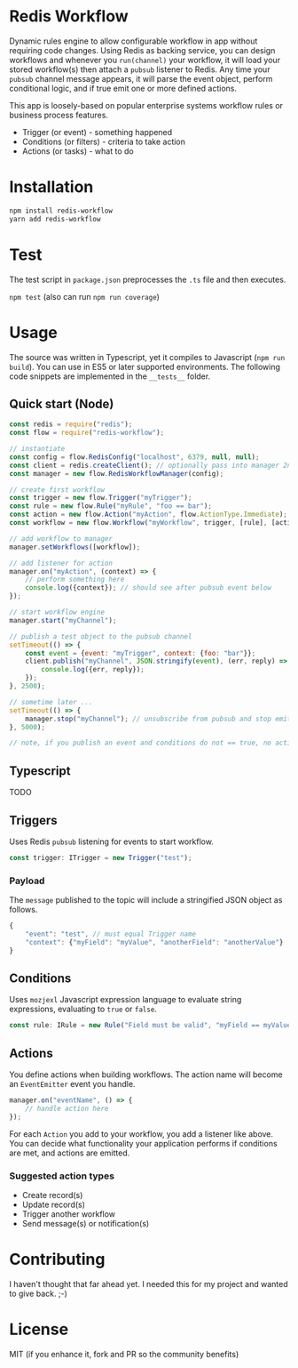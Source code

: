 # Redis Workflow
Dynamic rules engine to allow configurable workflow in app without requiring code changes. 
Using Redis as backing service, you can design workflows and whenever you `run(channel)` your workflow, 
it will load your stored workflow(s) then attach a `pubsub` listener to Redis. Any time your 
`pubsub` channel message appears, it will parse the event object, perform conditional logic, and if true 
emit one or more defined actions.

This app is loosely-based on popular enterprise systems workflow rules or business process features.
 * Trigger (or event) - something happened
 * Conditions (or filters) - criteria to take action
 * Actions (or tasks) - what to do

# Installation
```bash
npm install redis-workflow
yarn add redis-workflow
```

# Test
The test script in `package.json` preprocesses the `.ts` file and then executes.

`npm test` (also can run `npm run coverage`)

# Usage
The source was written in Typescript, yet it compiles to Javascript (`npm run build`). You can use in ES5 or later supported environments. The following code snippets are implemented in the `__tests__` folder.

## Quick start (Node)
```javascript
const redis = require("redis");
const flow = require("redis-workflow");

// instantiate
const config = flow.RedisConfig("localhost", 6379, null, null);
const client = redis.createClient(); // optionally pass into manager 2nd param to share
const manager = new flow.RedisWorkflowManager(config);

// create first workflow
const trigger = new flow.Trigger("myTrigger");
const rule = new flow.Rule("myRule", "foo == bar");
const action = new flow.Action("myAction", flow.ActionType.Immediate);
const workflow = new flow.Workflow("myWorkflow", trigger, [rule], [action]);

// add workflow to manager
manager.setWorkflows([workflow]);

// add listener for action
manager.on("myAction", (context) => {
    // perform something here
    console.log({context}); // should see after pubsub event below
});

// start workflow engine
manager.start("myChannel");

// publish a test object to the pubsub channel
setTimeout(() => {
    const event = {event: "myTrigger", context: {foo: "bar"}};
    client.publish("myChannel", JSON.stringify(event), (err, reply) => {
        console.log({err, reply});
    });
}, 2500);

// sometime later ...
setTimeout(() => {
    manager.stop("myChannel"); // unsubscribe from pubsub and stop emitting actions
}, 5000);

// note, if you publish an event and conditions do not == true, no action taken
```

## Typescript
TODO

## Triggers
Uses Redis `pubsub` listening for events to start workflow.

```typescript
const trigger: ITrigger = new Trigger("test");
```

### Payload
The `message` published to the topic will include a stringified JSON object as follows.

```javascript
{
    "event": "test", // must equal Trigger name
    "context": {"myField": "myValue", "anotherField": "anotherValue"}
}
```

## Conditions
Uses `mozjexl` Javascript expression language to evaluate string expressions, evaluating to `true` or `false`.

```typescript
const rule: IRule = new Rule("Field must be valid", "myField == myValue");
```

## Actions
You define actions when building workflows. The action name will become an `EventEmitter` event you handle.

```typescript
manager.on("eventName", () => {
    // handle action here
});
```

For each `Action` you add to your workflow, you add a listener like above. You can decide what functionality 
your application performs if conditions are met, and actions are emitted.

### Suggested action types
 * Create record(s)
 * Update record(s)
 * Trigger another workflow
 * Send message(s) or notification(s)

# Contributing
I haven't thought that far ahead yet. I needed this for my project and wanted to give back. ;-)

# License
MIT (if you enhance it, fork and PR so the community benefits)